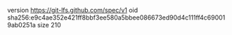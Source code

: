 version https://git-lfs.github.com/spec/v1
oid sha256:e9c4ae352e421ff8bbf3ee580a5bbee086673ed90d4c111ff4c690019ab0251a
size 210
